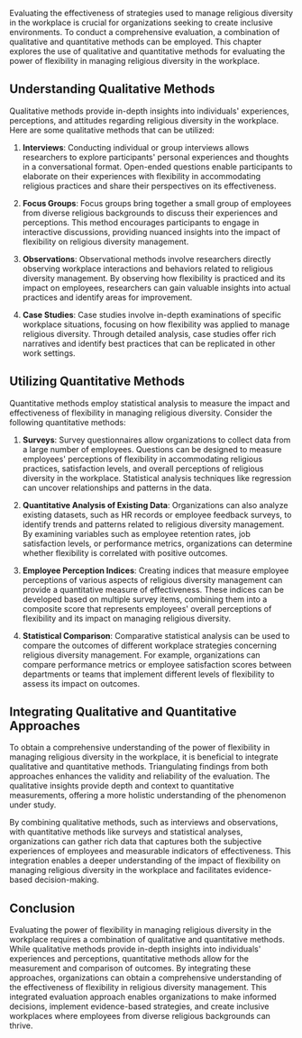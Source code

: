 
Evaluating the effectiveness of strategies used to manage religious diversity in the workplace is crucial for organizations seeking to create inclusive environments. To conduct a comprehensive evaluation, a combination of qualitative and quantitative methods can be employed. This chapter explores the use of qualitative and quantitative methods for evaluating the power of flexibility in managing religious diversity in the workplace.

Understanding Qualitative Methods
---------------------------------

Qualitative methods provide in-depth insights into individuals' experiences, perceptions, and attitudes regarding religious diversity in the workplace. Here are some qualitative methods that can be utilized:

1. **Interviews**: Conducting individual or group interviews allows researchers to explore participants' personal experiences and thoughts in a conversational format. Open-ended questions enable participants to elaborate on their experiences with flexibility in accommodating religious practices and share their perspectives on its effectiveness.

2. **Focus Groups**: Focus groups bring together a small group of employees from diverse religious backgrounds to discuss their experiences and perceptions. This method encourages participants to engage in interactive discussions, providing nuanced insights into the impact of flexibility on religious diversity management.

3. **Observations**: Observational methods involve researchers directly observing workplace interactions and behaviors related to religious diversity management. By observing how flexibility is practiced and its impact on employees, researchers can gain valuable insights into actual practices and identify areas for improvement.

4. **Case Studies**: Case studies involve in-depth examinations of specific workplace situations, focusing on how flexibility was applied to manage religious diversity. Through detailed analysis, case studies offer rich narratives and identify best practices that can be replicated in other work settings.

Utilizing Quantitative Methods
------------------------------

Quantitative methods employ statistical analysis to measure the impact and effectiveness of flexibility in managing religious diversity. Consider the following quantitative methods:

1. **Surveys**: Survey questionnaires allow organizations to collect data from a large number of employees. Questions can be designed to measure employees' perceptions of flexibility in accommodating religious practices, satisfaction levels, and overall perceptions of religious diversity in the workplace. Statistical analysis techniques like regression can uncover relationships and patterns in the data.

2. **Quantitative Analysis of Existing Data**: Organizations can also analyze existing datasets, such as HR records or employee feedback surveys, to identify trends and patterns related to religious diversity management. By examining variables such as employee retention rates, job satisfaction levels, or performance metrics, organizations can determine whether flexibility is correlated with positive outcomes.

3. **Employee Perception Indices**: Creating indices that measure employee perceptions of various aspects of religious diversity management can provide a quantitative measure of effectiveness. These indices can be developed based on multiple survey items, combining them into a composite score that represents employees' overall perceptions of flexibility and its impact on managing religious diversity.

4. **Statistical Comparison**: Comparative statistical analysis can be used to compare the outcomes of different workplace strategies concerning religious diversity management. For example, organizations can compare performance metrics or employee satisfaction scores between departments or teams that implement different levels of flexibility to assess its impact on outcomes.

Integrating Qualitative and Quantitative Approaches
---------------------------------------------------

To obtain a comprehensive understanding of the power of flexibility in managing religious diversity in the workplace, it is beneficial to integrate qualitative and quantitative methods. Triangulating findings from both approaches enhances the validity and reliability of the evaluation. The qualitative insights provide depth and context to quantitative measurements, offering a more holistic understanding of the phenomenon under study.

By combining qualitative methods, such as interviews and observations, with quantitative methods like surveys and statistical analyses, organizations can gather rich data that captures both the subjective experiences of employees and measurable indicators of effectiveness. This integration enables a deeper understanding of the impact of flexibility on managing religious diversity in the workplace and facilitates evidence-based decision-making.

Conclusion
----------

Evaluating the power of flexibility in managing religious diversity in the workplace requires a combination of qualitative and quantitative methods. While qualitative methods provide in-depth insights into individuals' experiences and perceptions, quantitative methods allow for the measurement and comparison of outcomes. By integrating these approaches, organizations can obtain a comprehensive understanding of the effectiveness of flexibility in religious diversity management. This integrated evaluation approach enables organizations to make informed decisions, implement evidence-based strategies, and create inclusive workplaces where employees from diverse religious backgrounds can thrive.
